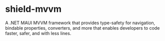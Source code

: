 # shield-mvvm
A .NET MAUI MVVM framework that provides type-safety for navigation, bindable properties, converters, and more that enables developers to code faster, safer, and with less lines.

